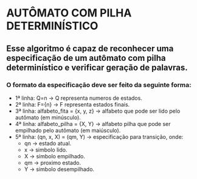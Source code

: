 # AUTÔMATO COM PILHA DETERMINÍSTICO

## Esse algoritmo é capaz de reconhecer uma especificação de um autômato com pilha determinístico e verificar geração de palavras.

### O formato da especificação deve ser feito da seguinte forma:

- 1ª linha: Q=n -> Q representa numeros de estados.
- 2ª linha: F={n} -> F representa estados finais.
- 3ª linha: alfabeto_fita = {x, y, z} -> alfabeto que pode ser lido pelo autômato (em minúsculo).
- 4ª linha: alfabeto_pilha = {X, Y} -> alfabeto pilha que pode ser empilhado pelo autômato (em maiúsculo).
- 5ª linha: (qn, x, X) = (qm, Y) -> especificação para transição, onde:
    - qn -> estado atual.
    - x -> simbolo lido.
    - X -> simbolo empilhado.
    - qm -> proximo estado.
    - Y -> simbolo desempilhado.
